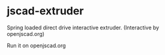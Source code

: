 # jscad-extruder
Spring loaded direct drive interactive extruder. (Interactive by openjscad.org)

Run it on openjscad.org
